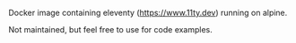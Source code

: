 
Docker image containing eleventy (https://www.11ty.dev)
running on alpine.

Not maintained, but feel free to use for code examples.
